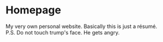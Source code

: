 # Homepage
My very own personal website. Basically this is just a résumé. <br/>
P.S. Do not touch trump's face. He gets angry.
